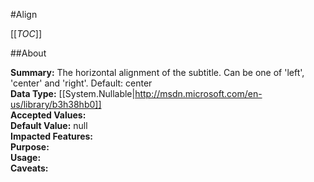 #Align

[[_TOC_]]

##About

**Summary:**  The horizontal alignment of the subtitle. Can be one of 'left', 'center' and 'right'. Default: center   
**Data Type:** [[System.Nullable|http://msdn.microsoft.com/en-us/library/b3h38hb0]]  
**Accepted Values:**   
**Default Value:** null  
**Impacted Features:**   
**Purpose:**   
**Usage:**   
**Caveats:**   

